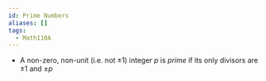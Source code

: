 ```yaml
---
id: Prime Numbers
aliases: []
tags:
  - Math110A
---
```


- A non-zero, non-unit (i.e. not $\pm 1$) integer $p$ is _prime_ if its only
  divisors are $\pm 1$ and $\pm p$
